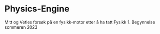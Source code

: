 # Physics-Engine
Mitt og Vetles forsøk på en fysikk-motor etter å ha tatt Fysikk 1. Begynnelse sommeren 2023
